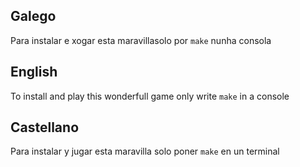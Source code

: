 ## Galego

Para instalar e xogar esta maravillasolo por ``make`` nunha consola

## English

To install and play this wonderfull game only write ``make`` in a console

## Castellano

Para instalar y jugar esta maravilla solo poner ``make`` en un terminal
